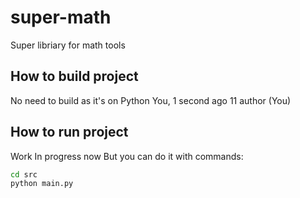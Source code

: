 # super-math
Super libriary for math tools

## How to build project
No need to build as it's on Python
You, 1 second ago 11 author (You)
## How to run project
Work In progress now
But you can do it with commands: 
```bash 
cd src 
python main.py
```
